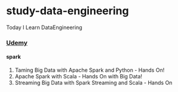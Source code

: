 # study-data-engineering

Today I Learn DataEngineering

### [Udemy](https://www.udemy.com)

#### spark

1. Taming Big Data with Apache Spark and Python - Hands On!
2. Apache Spark with Scala - Hands On with Big Data!
3. Streaming Big Data with Spark Streaming and Scala - Hands On
